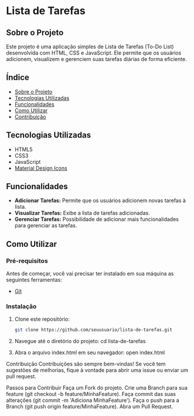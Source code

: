 # Lista de Tarefas

## Sobre o Projeto

Este projeto é uma aplicação simples de Lista de Tarefas (To-Do List) desenvolvida com HTML, CSS e JavaScript. Ele permite que os usuários adicionem, visualizem e gerenciem suas tarefas diárias de forma eficiente.

## Índice

- [Sobre o Projeto](#sobre-o-projeto)
- [Tecnologias Utilizadas](#tecnologias-utilizadas)
- [Funcionalidades](#funcionalidades)
- [Como Utilizar](#como-utilizar)
- [Contribuição](#contribuição)

## Tecnologias Utilizadas

- HTML5
- CSS3
- JavaScript
- [Material Design Icons](https://materialdesignicons.com/)

## Funcionalidades

- **Adicionar Tarefas:** Permite que os usuários adicionem novas tarefas à lista.
- **Visualizar Tarefas:** Exibe a lista de tarefas adicionadas.
- **Gerenciar Tarefas:** Possibilidade de adicionar mais funcionalidades para gerenciar as tarefas.

## Como Utilizar

### Pré-requisitos

Antes de começar, você vai precisar ter instalado em sua máquina as seguintes ferramentas:

- [Git](https://git-scm.com)

### Instalação

1. Clone este repositório:

   ```bash
   git clone https://github.com/seuusuario/lista-de-tarefas.git

2. Navegue até o diretório do projeto:
   cd lista-de-tarefas

3. Abra o arquivo index.html em seu navegador:
   open index.html


Contribuição
Contribuições são sempre bem-vindas! Se você tem sugestões de melhorias, fique à vontade para abrir uma issue ou enviar um pull request.

Passos para Contribuir
Faça um Fork do projeto.
Crie uma Branch para sua feature (git checkout -b feature/MinhaFeature).
Faça commit das suas alterações (git commit -m 'Adiciona MinhaFeature').
Faça o push para a Branch (git push origin feature/MinhaFeature).
Abra um Pull Request.
